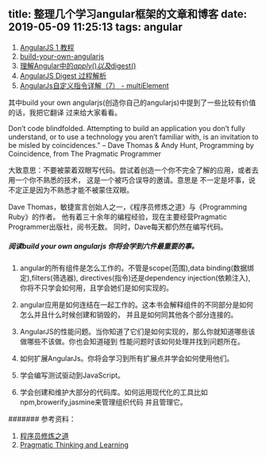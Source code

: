 title: 整理几个学习angular框架的文章和博客
date: 2019-05-09 11:25:13
tags: angular
---

1. [AngularJS 1 教程](https://hicc.me/angular-1-tutorial/)
2. [build-your-own-angularjs](http://teropa.info/build-your-own-angular/)
3. [理解Angular中的$apply()以及$digest()](https://blog.csdn.net/dm_vincent/article/details/38705099)
4. [AngularJS Digest 过程解析](https://blog.csdn.net/jaytalent/article/details/51112377)
5. [AngularJs自定义指令详解（7） - multiElement](https://www.cnblogs.com/sagacite/p/4622008.html)

其中build your own angularjs(创造你自己的angularjs)中提到了一些比较有价值的话，我把它翻译
过来给大家看看。

Don’t code blindfolded. Attempting to build an application you don’t fully
understand, or to use a technology you aren’t familiar with, is an invitation to
 be misled by coincidences.”
– Dave Thomas & Andy Hunt, Programming by Coincidence, from The Pragmatic Programmer

大致意思：不要被蒙着双眼写代码。尝试着创造一个你不完全了解的应用，或者去用一个你不熟悉的技术，
这是一个被巧合误导的邀请。意思是 不一定是坏事，说不定正是因为不熟悉才能不被蒙住双眼。

Dave Thomas，敏捷宣言创始人之一，《程序员修炼之道》与《Programming Ruby》的作者。
他有着三十余年的编程经验，现在主要经营Pragmatic Programmer出版社，阅书无数。
同时，Dave每天都仍然在编写代码。

##### 阅读build your own angularjs 你将会学到六件最重要的事。
1. angular的所有组件是怎么工作的。不管是scope(范围),data binding(数据绑定),filters(筛选器),
directives(指令)还是dependency injection(依赖注入), 你将不只学会如何用，且学会她们是如何实现的。

2. angular应用是如何连结在一起工作的。这本书会解释组件的不同部分是如何怎么并且什么时候创建和销毁的，
并且是如何同其他各个部分连接的。

3. AngularJS的性能问题。当你知道了它们是如何实现的，那么你就知道哪些该做哪些不该做。你也会知道碰到
性能问题时该如何处理并找到问题所在。

4. 如何扩展AngularJs。你将会学习到所有扩展点并学会如何使用他们。

5. 学会编写测试驱动到JavaScript。

6. 学会创建和维护大部分的代码库。如何运用现代化的工具比如npm,browerify,jasmine来管理组织代码
   并且管理它。

####### 参考资料：
1. [程序员修炼之道](http://developer.51cto.com/developer/davethomas/)
2. [Pragmatic Thinking and Learning](https://toolshed.com)
